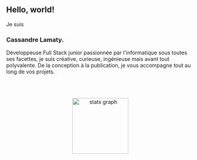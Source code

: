 <h2 align="left">Hello, world!</h2>

<p align="left">Je suis</p>
<h3>Cassandre Lamaty.</h3>
<p align="left">Développeuse Full Stack junior passionnée par l'informatique sous toutes ses facettes, je suis créative, curieuse, ingénieuse mais avant tout polyvalente. De la conception à la publication, je vous accompagne tout au long de vos projets.</p>

<br><br>

<div align="center">
  <img src="https://github-readme-stats.vercel.app/api?username=CassandreLAMATY&hide_title=false&hide_rank=false&show_icons=true&include_all_commits=true&count_private=true&disable_animations=false&theme=moltack&locale=en&hide_border=false&order=1" height="150" alt="stats graph"  />
</div>
